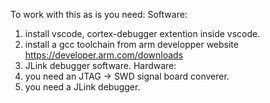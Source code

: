 To work with this as is you need:
Software:
1. install vscode, cortex-debugger extention inside vscode.
2. install a gcc toolchain from arm developper website https://developer.arm.com/downloads
3. JLink debugger software.
Hardware:
1. you need an JTAG -> SWD signal board converer.
2. you need a JLink debugger.
